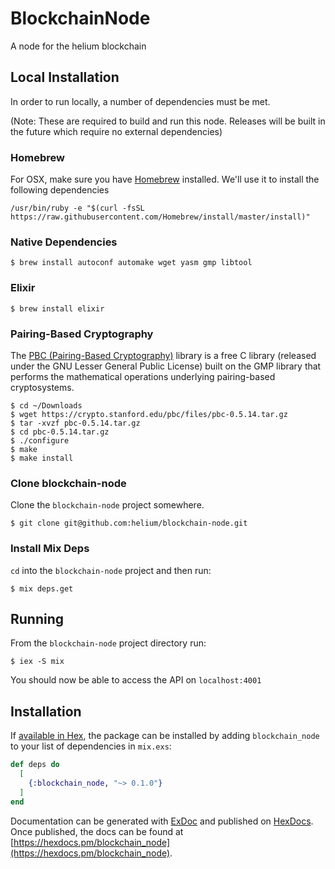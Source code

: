 # BlockchainNode

A node for the helium blockchain

## Local Installation

In order to run locally, a number of dependencies must be met.

(Note: These are required to build and run this node. Releases will be built in the future which require no external dependencies)

### Homebrew

For OSX, make sure you have [Homebrew](https://brew.sh/) installed. We'll use it to install the following dependencies

```
/usr/bin/ruby -e "$(curl -fsSL https://raw.githubusercontent.com/Homebrew/install/master/install)"
```

### Native Dependencies

```
$ brew install autoconf automake wget yasm gmp libtool
```

### Elixir

```
$ brew install elixir
```

### Pairing-Based Cryptography
The [PBC (Pairing-Based Cryptography)](https://crypto.stanford.edu/pbc/) library is a free C library (released under the GNU Lesser General Public License) built on the GMP library that performs the mathematical operations underlying pairing-based cryptosystems.

```
$ cd ~/Downloads
$ wget https://crypto.stanford.edu/pbc/files/pbc-0.5.14.tar.gz
$ tar -xvzf pbc-0.5.14.tar.gz
$ cd pbc-0.5.14.tar.gz
$ ./configure
$ make
$ make install
```

### Clone blockchain-node

Clone the `blockchain-node` project somewhere.

```
$ git clone git@github.com:helium/blockchain-node.git
```

### Install Mix Deps
`cd` into the `blockchain-node` project and then run:

```
$ mix deps.get
```

## Running
From the `blockchain-node` project directory run:

```
$ iex -S mix
```

You should now be able to access the API on `localhost:4001`

## Installation

If [available in Hex](https://hex.pm/docs/publish), the package can be installed
by adding `blockchain_node` to your list of dependencies in `mix.exs`:

```elixir
def deps do
  [
    {:blockchain_node, "~> 0.1.0"}
  ]
end
```

Documentation can be generated with [ExDoc](https://github.com/elixir-lang/ex_doc)
and published on [HexDocs](https://hexdocs.pm). Once published, the docs can
be found at [https://hexdocs.pm/blockchain_node](https://hexdocs.pm/blockchain_node).

